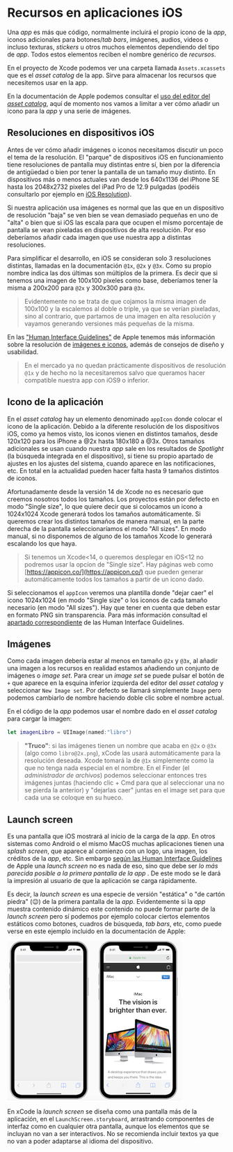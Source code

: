 
# Recursos en aplicaciones iOS

Una *app* es más que código, normalmente incluirá el propio icono de la *app*, iconos adicionales para botones/*tab bars*, imágenes, audios, videos o incluso texturas, *stickers* u otros muchos elementos dependiendo del tipo de *app*. Todos estos elementos reciben el nombre genérico de *recursos*.

En el proyecto de Xcode podemos ver una carpeta llamada `Assets.xcassets` que es el *asset catalog* de la app. Sirve para almacenar los recursos que necesitemos usar en la app.

En la documentación de Apple podemos consultar el [uso del editor del *asset catalog*](https://help.apple.com/xcode/mac/8.0/#/dev10510b1f7), aquí de momento nos vamos a limitar a ver cómo añadir un icono para la *app* y una serie de imágenes.

## Resoluciones en dispositivos iOS

Antes de ver cómo añadir imágenes o iconos necesitamos discutir un poco el tema de la resolución. El "parque" de dispositivos iOS en funcionamiento tiene resoluciones de pantalla muy distintas entre sí, bien por la diferencia de antigüedad o bien por tener la pantalla de un tamaño muy distinto. En dispositivos más o menos actuales van desde los 640x1136 del iPhone SE hasta los 2048x2732 pixeles del iPad Pro de 12.9 pulgadas (podéis consultarlo por ejemplo en [iOS Resolution](https://www.ios-resolution.com/)).

Si nuestra aplicación usa imágenes es normal que las que en un dispositivo de resolución "baja" se ven bien se vean demasiado pequeñas en uno de "alta" o bien que si iOS las escala para que ocupen el mismo porcentaje de pantalla se vean pixeladas en dispositivos de alta resolución. Por eso deberíamos añadir cada imagen que use nuestra app a distintas resoluciones.

Para simplificar el desarrollo, en iOS se consideran solo 3 resoluciones distintas, llamadas en la documentación `@1x`, `@2x` y `@3x`. Como su propio nombre indica las dos últimas son múltiplos de la primera. Es decir que si tenemos una imagen de 100x100 pixeles como base, deberíamos tener la misma a 200x200 para `@2x` y 300x300 para `@3x`. 

> Evidentemente no se trata de que cojamos la misma imagen de 100x100 y la escalemos al doble o triple, ya que se verían pixeladas, sino al contrario, que partamos de una imagen en alta resolución y vayamos generando versiones más pequeñas de la misma.

En las ["Human Interface Guidelines"](https://developer.apple.com/design/human-interface-guidelines/) de Apple tenemos más información sobre la resolución de [imágenes e iconos](https://developer.apple.com/design/human-interface-guidelines/ios/icons-and-images/app-icon/), además de consejos de diseño y usabilidad.

> En el mercado ya no quedan prácticamente dispositivos de resolución `@1x` y de hecho no la necesitaremos salvo que queramos hacer compatible nuestra app con iOS9 o inferior.

## Icono de la aplicación

En el *asset catalog* hay un elemento denominado `appIcon` donde colocar el icono de la aplicación. Debido a la diferente resolución de los dispositivos iOS, como ya hemos visto, los iconos vienen en distintos tamaños, desde 120x120 para los iPhone a @2x hasta 180x180 a @3x.  Otros tamaños adicionales se usan cuando nuestra *app* sale en los resultados de *Spotlight* (la búsqueda integrada en el dispositivo), si tiene su propio apartado de ajustes en los ajustes del sistema, cuando aparece en las notificaciones, etc. En total en la actualidad pueden hacer falta hasta 9 tamaños distintos de iconos.

Afortunadamente desde la versión 14 de Xcode no es necesario que creemos nosotros todos los tamaños. Los proyectos están por defecto en modo "Single size", lo que quiere decir que si colocamos un icono a 1024x1024 Xcode generará todos los tamaños automáticamente. Si queremos crear los distintos tamaños de manera manual, en la parte derecha de la pantalla seleccionaríamos el modo "All sizes". En modo manual, si no disponemos de alguno de los tamaños Xcode lo generará escalando los que haya. 


> Si tenemos un Xcode<14, o queremos desplegar en iOS<12 no podremos usar la opcíon de "Single size". Hay páginas web como [https://appicon.co/](https://appicon.co/) que pueden generar automáticamente todos los tamaños a partir de un icono dado.

Si seleccionamos el `appIcon` veremos una plantilla donde "dejar caer" el icono 1024x1024 (en modo "Single size" o los iconos de cada tamaño necesario (en modo "All sizes"). Hay que tener en cuenta que deben estar en formato PNG sin transparencia. Para más información consultad el [apartado correspondiente](https://developer.apple.com/design/human-interface-guidelines/ios/icons-and-images/app-icon/) de las Human Interface Guidelines.


## Imágenes

Como cada imagen debería estar al menos en tamaño `@2x` y `@3x`, al añadir una imagen a los recursos en realidad estamos añadiendo un conjunto de imágenes o *image set*. Para crear un *image set* se puede pulsar el botón de `+` que aparece en la esquina inferior izquierda del editor del *asset catalog* y seleccionar `New Image set`. Por defecto se llamará simplemente `Image` pero podemos cambiarlo de nombre haciendo doble clic sobre el nombre actual.

En el código de la *app* podemos usar el nombre dado en el *asset catalog* para cargar la imagen:

```swift
let imagenLibro = UIImage(named:"libro")
```

> **"Truco"**: si las imágenes tienen un nombre que acaba en `@2x` o `@3x` (algo como `libro@2x.png`), xCode las usará automáticamente para la resolución deseada. Xcode tomará la de `@1x` simplemente como la que no tenga nada especial en el nombre. En el Finder (el *administrador de archivos*) podemos seleccionar entonces tres imágenes juntas (haciendo clic +  Cmd para que al seleccionar una no se pierda la anterior) y "dejarlas caer" juntas en el image set para que cada una se coloque en su hueco.

## Launch screen

Es una pantalla que iOS mostrará al inicio de la carga de la *app*. En otros sistemas como Android o el mismo MacOS muchas aplicaciones tienen una *splash screen*, que aparece al comienzo con un logo, una imagen, los créditos de la *app*, etc. Sin embargo [según las Human Interface Guidelines](https://developer.apple.com/design/human-interface-guidelines/ios/icons-and-images/launch-screen/) de Apple una *launch screen* no es nada de eso, sino que debe ser *lo más parecida posible a la primera pantalla de la app* . De este modo se le dará la impresión al usuario de que la aplicación se carga rápidamente. 

Es decir, la *launch screen* es una especie de versión "estática" o "de cartón piedra" (😉) de la primera pantalla de la *app*. Evidentemente si la *app* muestra contenido dinámico este contenido no puede formar parte de la *launch screen* pero sí podemos por ejemplo colocar ciertos elementos estáticos como botones, cuadros de búsqueda, *tab bars*, etc, como puede verse en este ejemplo incluido en la documentación de Apple:

![Ejemplo de launch screen de las "Human Interface Guidelines"](imag/launch_screen.png)

En xCode la *launch screen* se diseña como una pantalla más de la aplicación, en el `LaunchScreen.storyboard`, arrastrando componentes de interfaz como en cualquier otra pantalla, aunque los elementos que se incluyan no van a ser interactivos. No se recomienda incluir textos ya que no van a poder adaptarse al idioma del dispositivo.

